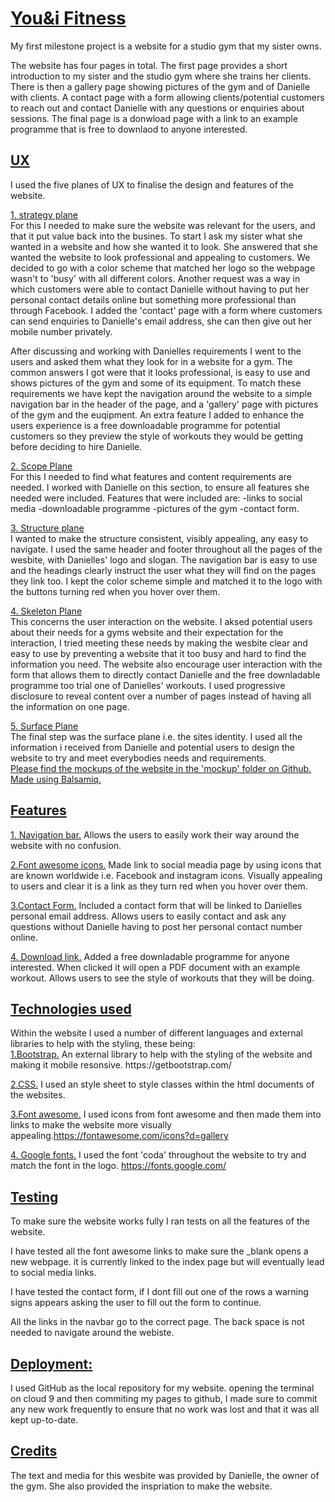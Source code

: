 <h1><u> You&i Fitness</u> </h1>

<p>My first milestone project is a website for a studio gym that my sister owns.

The website has four pages in total. The first page provides a short introduction to my sister and the studio gym where she trains her clients. 
There is then a gallery page showing pictures of the gym and of Danielle with clients.
A contact page with a form allowing clients/potential customers to reach out and contact Danielle with any questions or enquiries about sessions.
The final page is a donwload page with a link to an example programme that is free to downlaod to anyone interested. 

<h2><u>UX</u></h2>

I used the five planes of UX to finalise the design and features of the website. 

<u>1. strategy plane</U><br>
For this I needed to make sure the website was relevant for the users, and that it put value back into the busines.
To start I ask my sister what she wanted in a website and how she wanted it to look. She answered that she wanted the website to 
look professional and appealing to customers. We decided to go with a color scheme that matched her logo so the webpage wasn't to 'busy' with all 
different colors. Another request was a way in which customers were able to contact Danielle without having to put her personal contact details 
online but something more professional than through Facebook. I added the 'contact' page with a form where customers can send enquiries to Danielle's
email address, she can then give out her mobile number privately.

After discussing and working with Danielles requirements I went to the users and asked them what they look for in a website for a gym.
The common answers I got were that it looks professional, is easy to use and shows pictures of the gym and some of its equipment. To match these requirements we have kept the 
navigation around the website to a simple navigation bar in the header of the page, and a 'gallery' page with pictures of the gym and the euqipment. 
An extra feature I added to enhance the users experience is a free downloadable programme for potential customers so they preview the style of workouts they would 
be getting before deciding to hire Danielle. 

<u>2. Scope Plane </u><br>
For this I needed to find what features and content requirements are needed. 
I worked with Danielle on this section, to ensure all features she needed were included. 
Features that were included are:
-links to social media 
-downloadable programme 
-pictures of the gym 
-contact form. 

<u>3. Structure plane </u> <br>
I wanted to make the structure consistent, visibly appealing, any easy to navigate. 
I used the same header and footer throughout all the pages of the wesbite, with Danielles' logo and slogan. The navigation bar 
is easy to use and the headings clearly instruct the user what they will find on the pages they link too. I kept the color scheme simple
and matched it to the logo with the buttons turning red when you hover over them. 

<u>4. Skeleton Plane </u> <br>
This concerns the user interaction on the website. I aksed potential users about their needs for a gyms website and their expectation 
for the interaction, I tried meeting these needs by making the wesbite clear and easy to use by preventing a website that it too busy 
and hard to find the information you need. The website also encourage user interaction with the form that allows them to directly contact 
Danielle and the free downladable programme too trial one of Danielles' workouts. I used progressive disclosure to reveal content over a number 
of pages instead of having all the information on one page. 

<u>5. Surface Plane </u> <br>
The final step was the surface plane i.e. the sites identity.
I used all the information i received from Danielle and potential users to design the website to try and meet everybodies
needs and requirements. <br>
<u>Please find the mockups of the website in the 'mockup' folder on Github. Made using Balsamiq.</u>


<h2><u>Features</u></h2>

<u>1. Navigation bar.</u>
Allows the users to easily work their way around the website with no confusion. <br>

<u>2.Font awesome icons.</u>
Made link to social meadia page by using icons that are known worldwide i.e. Facebook and instagram icons. Visually appealing
to users and clear it is a link as they turn red when you hover over them.<br>

<u>3.Contact Form.</u>
Included a contact form that will be linked to Danielles personal email address. Allows users  to easily contact and ask any questions without 
Danielle having to post her personal contact number online. <br>

<u>4. Download link.</u>
Added a free downladable programme for anyone interested. When clicked it will open a PDF document with an example workout.
Allows users to see the style of workouts that they will be doing. <br>

<h2><u>Technologies used</u></h2>
Within the website I used a number of different languages and external libraries to help with the styling, these being:<br>
<u>1.Bootstrap.</u>
An external library to help with the styling of the website and making it mobile resonsive. https://getbootstrap.com/ <br>

<u>2.CSS.</u>
I used an style sheet to style classes within the html documents of the websites. <br>

<u>3.Font awesome.</u>
I used icons from font awesome and then made them into links to make the website more visually appealing.https://fontawesome.com/icons?d=gallery <br>

<u>4. Google fonts.</u>
I used the font 'coda' throughout the website to try and match the font in the logo. https://fonts.google.com/ <br>

<h2><u>Testing</u></h2>
To make sure the website works fully I ran tests on all the features of the website. <br>

I have tested all the font awesome links to make sure the _blank opens a new webpage. 
it is currently linked to the index page but will eventually lead to social media links. <br>

I have tested the contact form, if I dont fill out one of the rows a warning signs appears asking the user to 
fill out the form to continue. <br>

All the links in the navbar go to the correct page. The back space is not needed to navigate around the webiste.<br>


<h2><u>Deployment:</h2></u>
I used GitHub as the local repository for my website. 
opening the terminal on cloud 9 and then commiting my pages to github, I made sure to commit any new work frequently to ensure
that no work was lost and  that it was all kept up-to-date. 

<h2><u>Credits</h2></u>
The text and media for this wesbite was provided by Danielle, the owner of the gym. She also provided the inspriation 
to make the website.
